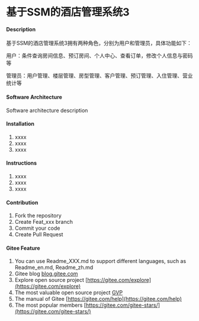 # 基于SSM的酒店管理系统3

#### Description
基于SSM的酒店管理系统3拥有两种角色，分别为用户和管理员，具体功能如下：

用户：条件查询房间信息、预订房间、个人中心、查看订单，修改个人信息与密码等

管理员：用户管理、楼层管理、房型管理、客户管理、预订管理、入住管理、营业统计等

#### Software Architecture
Software architecture description

#### Installation

1.  xxxx
2.  xxxx
3.  xxxx

#### Instructions

1.  xxxx
2.  xxxx
3.  xxxx

#### Contribution

1.  Fork the repository
2.  Create Feat_xxx branch
3.  Commit your code
4.  Create Pull Request


#### Gitee Feature

1.  You can use Readme\_XXX.md to support different languages, such as Readme\_en.md, Readme\_zh.md
2.  Gitee blog [blog.gitee.com](https://blog.gitee.com)
3.  Explore open source project [https://gitee.com/explore](https://gitee.com/explore)
4.  The most valuable open source project [GVP](https://gitee.com/gvp)
5.  The manual of Gitee [https://gitee.com/help](https://gitee.com/help)
6.  The most popular members  [https://gitee.com/gitee-stars/](https://gitee.com/gitee-stars/)
